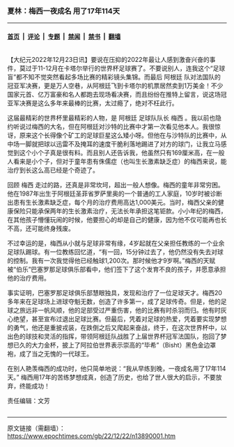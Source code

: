 ### 夏林：梅西一夜成名 用了17年114天

---

#### [首页](../../../..?n13890001) &nbsp;|&nbsp; [评论](../../../../../epoch-comment?n13890001) &nbsp;|&nbsp; [专题](../../../../../epoch-special?n13890001) &nbsp;|&nbsp; [禁闻](../../../../../epoch-news?n13890001) &nbsp;|&nbsp; [禁书](../../../../../books?n13890001) &nbsp;|&nbsp; [翻墙](https://github.com/gfw-breaker/nogfw/blob/master/README.md?n13890001)


<div class="column" id="artbody" itemprop="articleBody">
 <!-- article content begin -->
 <p>
  【大纪元2022年12月23日讯】要说在压抑的2022年最让人感到激奋兴奋的事件，莫过于11-12月在卡塔尔举行的世界杯足球赛了。不要说别人，连我这个“足球盲”都不知不觉突然看起多场比赛的精彩镜头集锦。而最后
  <ok href="https://www.epochtimes.com/gb/tag/%E9%98%BF%E6%A0%B9%E5%BB%B7.html">
   阿根廷
  </ok>
  队对法国队的冠亚军决赛，更是万人空巷，从阿根廷飞到卡塔尔的机票居然卖到1万美金！不少国家元首、亿万富豪和名人都跑去现场看决赛，而且纷纷在推特上留言，说这场冠亚军决赛是这么多年来最棒的比赛，太过瘾了，绝对不枉此行。
 </p>
 <p>
  这届最精彩的世界杯里最精彩的人物，是
  <ok href="https://www.epochtimes.com/gb/tag/%E9%98%BF%E6%A0%B9%E5%BB%B7.html">
   阿根廷
  </ok>
  足球队队长
  <ok href="https://www.epochtimes.com/gb/tag/%E6%A2%85%E8%A5%BF.html">
   梅西
  </ok>
  。我以前也隐约听说过梅西的大名，但在阿根廷对沙特的比赛中才第一次看见他本人。我很惊讶，原来这个长得像个矿工的足球巨星这么矮小呀。但他在与沙特队的比赛中，从中场一脚就把球以迅雷不及掩耳的速度干脆利落地踢进了对方的球门，让我立马感觉到这个小个子真是很有料。而且别人还告诉我，他虽然只有169厘米高，在一般人看来是小个子，但对于童年患有侏儒症（也叫生长激素缺乏症）的梅西来说，能治疗到长这么高已经是个奇迹了。
 </p>
 <p>
  回顾
  <ok href="https://www.epochtimes.com/gb/tag/%E6%A2%85%E8%A5%BF.html">
   梅西
  </ok>
  走过的路，还真是非常坎坷，超出一般人想像。梅西的童年非常穷困。他在1987年出生于阿根廷圣菲省罗萨里奥的一个普通的工人家庭，10岁时被诊断出患有生长激素缺乏症，每个月的治疗费用高达1,000美元。当时，梅西父亲的健康保险只能承保两年的生长激素治疗，无法长年承担这笔钜款。小小年纪的梅西，在其他孩子懵懂玩闹的时候，他要担心的却是自己的健康，因为他不仅可能再也长不高，还可能终身残废。
 </p>
 <p>
  不过幸运的是，梅西从小就与足球非常有缘，4岁起就在父亲担任教练的一个业余足球队踢球。有一位教练回忆道，“有一回，15分钟过去了，他仍然没有失去对球的控制。我有一次我觉得他已经触球1,200次。那时候他才9岁啊。”梅西的天赋被“伯乐”巴塞罗那足球俱乐部看中，他们签下了这个发育不良的孩子，并愿意承担他的治疗费用。
 </p>
 <p>
  事实证明，巴塞罗那足球俱乐部慧眼独具，发现和治疗了一位足球天才。梅西20多年来在足球场上进球夺魁无数，创造了许多第一，成了足球传奇。但是，他的足球之旅远非一帆风顺，他的足部受过严重伤害，他的比赛有时杀羽而归。他有时灰心绝望，甚至宣布过退出足球比赛。但最后，凭着对足球的热爱，凭着要实现梦想的勇气，他还是重披戎装，在跌倒之后又爬起来奋战，终于，在这次世界杯中，以出色的球技和灵活的指挥，带领阿根廷队战胜了上届世界杯冠军法国队，抱回了梦想已久的大力金杯，披上了阿拉伯世界表示崇高的“毕希”（Bisht）黑色金边罩袍，成了当之无愧的一代球王。
 </p>
 <p>
  在别人艳羡梅西的成功时，他只简单地说：“我从早练到晚，一夜成名用了17年114天。” 梅西用17年的苦练梦想成真，创造了历史，也给了世人很大的启示，不要放弃，终能成功！
 </p>
 <p>
  责任编辑：文芳
 </p>
 <p>
 </p>
 <!-- article content end -->
</div>


---

原文链接（需翻墙）：https://www.epochtimes.com/gb/22/12/22/n13890001.htm
